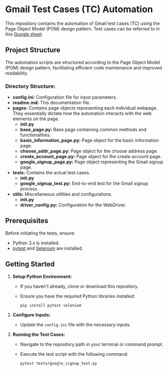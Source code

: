 # Gmail Test Cases (TC) Automation

This repository contains the automation of Gmail test cases (TC) using the Page Object Model (POM) design pattern. Test cases can be referred to in this 
[Google sheet](https://docs.google.com/spreadsheets/d/1A46Ju8NooTYNNOpMVlWRZYvgEOj5M-cTWn_lKyXVFJ8/edit#gid=0).

## Project Structure

The automation scripts are structured according to the Page Object Model (POM) design pattern, facilitating efficient code maintenance and improved readability.

### Directory Structure:

- **config.ini:** Configuration file for input parameters.
- **readme.md:** This documentation file.
- **pages:** Contains page objects representing each individual webpage. They essentially dictate how the automation interacts with the web elements on the page.
    - **__init__.py**
    - **base_page.py:** Base page containing common methods and functionalities.
    - **basic_information_page.py:** Page object for the basic information page.
    - **choose_addr_page.py:** Page object for the choose address page.
    - **create_account_page.py:** Page object for the create account page.
    - **google_signup_page.py:** Page object representing the Gmail signup page.
- **tests:** Contains the actual test cases.
    - **__init__.py**
    - **google_signup_test.py:** End-to-end test for the Gmail signup process.
- **utils:** Miscellaneous utilities and configurations.
    - **__init__.py**
    - **driver_config.py:** Configuration for the WebDriver.

## Prerequisites

Before initiating the tests, ensure:

- Python 3.x is installed.
- [pytest](https://docs.pytest.org/en/stable/) and [Selenium](https://pypi.org/project/selenium/) are installed.

## Getting Started

1. **Setup Python Environment:**
   
   - If you haven't already, clone or download this repository.
   - Ensure you have the required Python libraries installed:

     ```
     pip install pytest selenium 
     ```

2. **Configure Inputs:**
   
   - Update the `config.ini` file with the necessary inputs.

3. **Running the Test Cases:**

   - Navigate to the repository path in your terminal or command prompt.
   - Execute the test script with the following command:

     ```
     pytest tests/google_signup_test.py
     ```

